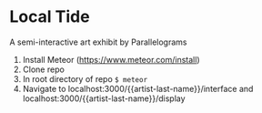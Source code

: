 # Local Tide
A semi-interactive art exhibit by Parallelograms

1. Install Meteor (https://www.meteor.com/install)
2. Clone repo
3. In root directory of repo ```$ meteor```
4. Navigate to localhost:3000/{{artist-last-name}}/interface and localhost:3000/{{artist-last-name}}/display
